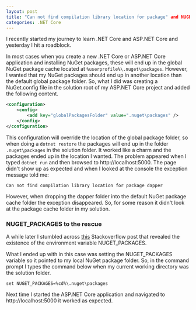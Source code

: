 ```yaml
---
layout: post
title: "Can not find compilation library location for package" and NUGET PACKAGES
categories: .NET Core
---
```


I recently started my journey to learn .NET Core and ASP.NET Core and yesterday I hit a roadblock.

In most cases when you create a new .NET Core or ASP.NET Core application and installing NuGet packages,
these will end up in the global NuGet package cache located at `%userprofile%\.nuget\packages`.
However, I wanted that my NuGet packages should end up in another location than the default global package folder.
So, what I did was creating a NuGet.config file in the solution root of my ASP.NET Core project and added the following content.

```xml
<configuration>
    <config>
        <add key="globalPackagesFolder" value=".nuget\packages" />
    </config>
</configuration>
```

This configuration will override the location of the global package folder, so when doing a `dotnet restore` the packages
will end up in the folder `.nuget\packages` in the solution folder. It worked like a charm and the packages ended up in
the location I wanted. The problem appeared when I typed `dotnet run` and then browsed to http://localhost:5000. 
The page didn't show up as expected and when I looked at the console the exception message told me:

`Can not find compilation library location for package dapper`

However, when dropping the dapper folder into the default NuGet package cache folder the exception disappeared.
So, for some reason it didn't look at the package cache folder in my solution.

### NUGET_PACKAGES to the rescue

A while later I stumbled across [this](http://stackoverflow.com/a/40505874) Stackoverflow post that revealed the existence of
the environment variable NUGET_PACKAGES.

What I ended up with in this case was setting the NUGET_PACKAGES variable so it pointed to my local NuGet package folder.
So, in the command prompt I types the command below when my current working directory was the solution folder.

`set NUGET_PACKAGES=%cd%\.nuget\packages`

Next time I started the ASP.NET Core application and navigated to http://localhost:5000 it worked as expected.

